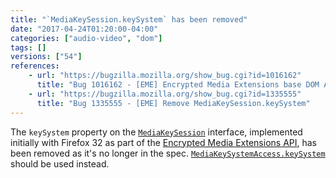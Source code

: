 ```yaml
---
title: "`MediaKeySession.keySystem` has been removed"
date: "2017-04-24T01:20:00-04:00"
categories: ["audio-video", "dom"]
tags: []
versions: ["54"]
references:
    - url: "https://bugzilla.mozilla.org/show_bug.cgi?id=1016162"
      title: "Bug 1016162 - [EME] Encrypted Media Extensions base DOM API"
    - url: "https://bugzilla.mozilla.org/show_bug.cgi?id=1335555"
      title: "Bug 1335555 - [EME] Remove MediaKeySession.keySystem"
---
```

The `keySystem` property on the [`MediaKeySession`](https://developer.mozilla.org/docs/Web/API/MediaKeySession) interface, implemented initially with Firefox 32 as part of the [Encrypted Media Extensions API](https://developer.mozilla.org/docs/Web/API/Encrypted_Media_Extensions_API), has been removed as it's no longer in the spec. [`MediaKeySystemAccess.keySystem`](https://developer.mozilla.org/docs/Web/API/MediaKeySystemAccess/keySystem) should be used instead.
